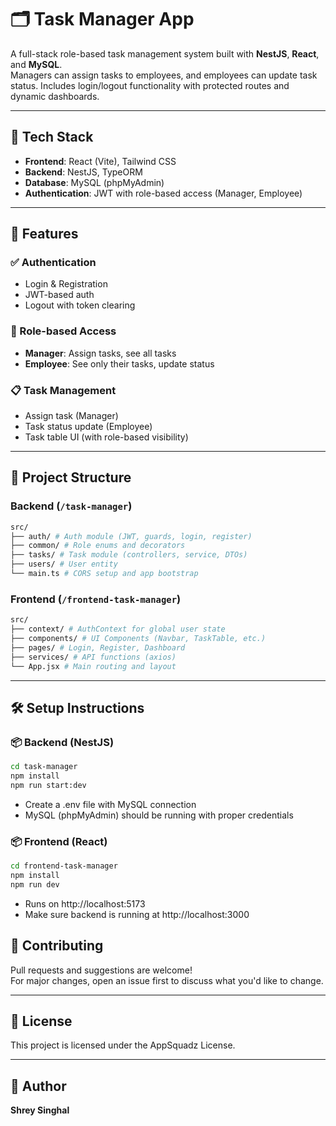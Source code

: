 # 🗂️ Task Manager App

A full-stack role-based task management system built with **NestJS**, **React**, and **MySQL**.  
Managers can assign tasks to employees, and employees can update task status. Includes login/logout functionality with protected routes and dynamic dashboards.

---

## 🔧 Tech Stack

- **Frontend**: React (Vite), Tailwind CSS
- **Backend**: NestJS, TypeORM
- **Database**: MySQL (phpMyAdmin)
- **Authentication**: JWT with role-based access (Manager, Employee)

---

## 🚀 Features

### ✅ Authentication
- Login & Registration
- JWT-based auth
- Logout with token clearing

### 🔐 Role-based Access
- **Manager**: Assign tasks, see all tasks
- **Employee**: See only their tasks, update status

### 📋 Task Management
- Assign task (Manager)
- Task status update (Employee)
- Task table UI (with role-based visibility)

---

## 📁 Project Structure

### Backend (`/task-manager`)
```bash
src/
├── auth/ # Auth module (JWT, guards, login, register)
├── common/ # Role enums and decorators
├── tasks/ # Task module (controllers, service, DTOs)
├── users/ # User entity
└── main.ts # CORS setup and app bootstrap
```

### Frontend (`/frontend-task-manager`)
```bash
src/
├── context/ # AuthContext for global user state
├── components/ # UI Components (Navbar, TaskTable, etc.)
├── pages/ # Login, Register, Dashboard
├── services/ # API functions (axios)
└── App.jsx # Main routing and layout
```

---

## 🛠️ Setup Instructions

### 📦 Backend (NestJS)

```bash
cd task-manager
npm install
npm run start:dev

```

- Create a .env file with MySQL connection
- MySQL (phpMyAdmin) should be running with proper credentials

### 📦 Frontend  (React)

```bash
cd frontend-task-manager
npm install
npm run dev

```
- Runs on http://localhost:5173
- Make sure backend is running at http://localhost:3000

## 🤝 Contributing

Pull requests and suggestions are welcome!  
For major changes, open an issue first to discuss what you'd like to change.

---

## 📄 License

This project is licensed under the AppSquadz License.

---

## 🙌 Author
**Shrey Singhal**
